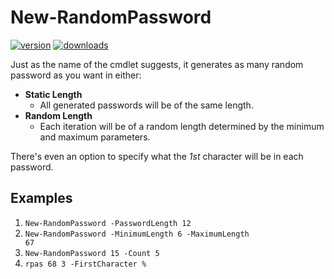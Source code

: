 ﻿# New-RandomPassword
[![version](https://img.shields.io/powershellgallery/v/NewRandomPassword.svg)](https://www.powershellgallery.com/packages/NewRandomPassword)
[![downloads](https://img.shields.io/powershellgallery/dt/NewRandomPassword.svg?label=downloads)](https://www.powershellgallery.com/stats/packages/NewRandomPassword?groupby=Version)

Just as the name of the cmdlet suggests, it generates as many random password as you want in either:

* __Static Length__
    * All generated passwords will be of the same length.
* __Random Length__
    * Each iteration will be of a random length determined by the minimum and maximum parameters.

There's even an option to specify what the _1st_ character will be in each password.

## Examples

1. <code>New-RandomPassword -PasswordLength 12</code>
1. <code>New-RandomPassword -MinimumLength 6 -MaximumLength 67</code>
1. <code>New-RandomPassword 15 -Count 5</code>
1. <code>rpas 68 3 -FirstCharacter %</code>
